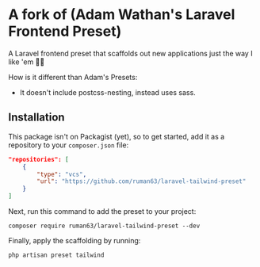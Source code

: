 # A fork of (Adam Wathan's Laravel Frontend Preset)

A Laravel frontend preset that scaffolds out new applications just the way I like 'em 👌🏻

How is it different than Adam's Presets:
- It doesn't include postcss-nesting, instead uses sass. 

## Installation

This package isn't on Packagist (yet), so to get started, add it as a repository to your `composer.json` file:

```json
"repositories": [
    {
        "type": "vcs",
        "url": "https://github.com/ruman63/laravel-tailwind-preset"
    }
]
```

Next, run this command to add the preset to your project:

```
composer require ruman63/laravel-tailwind-preset --dev
```

Finally, apply the scaffolding by running:

```
php artisan preset tailwind
```

